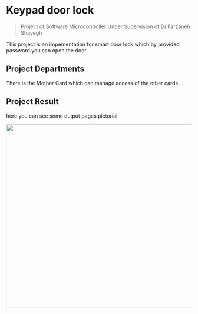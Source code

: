 # Keypad door lock
> Project of Software Microcontroller
Under Supervision of  Dr.Farzaneh Shayegh


This project is an impementation for smart door lock which by provided password you can open the door


## Project Departments
  There is the Mother Card which can manage access of the other cards.
 
 ## Project Result
 here you can see some output pages pictorial
 
 <p align="center">
 <img width="1000" height="500" src="https://uupload.ir/files/n8xu_screenshot_2021-03-15_185416.png">
 </p>
